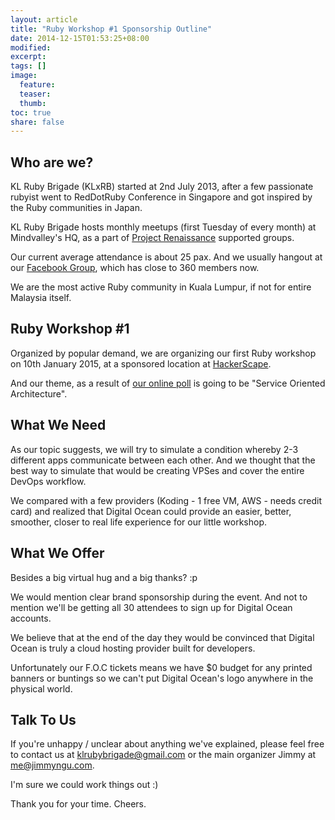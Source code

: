 ```yaml
---
layout: article
title: "Ruby Workshop #1 Sponsorship Outline"
date: 2014-12-15T01:53:25+08:00
modified:
excerpt:
tags: []
image:
  feature:
  teaser:
  thumb:
toc: true
share: false
---
```


## Who are we?

KL Ruby Brigade (KLxRB) started at 2nd July 2013, after a few passionate rubyist went to RedDotRuby Conference in Singapore and got inspired by the Ruby communities in Japan.

KL Ruby Brigade hosts monthly meetups (first Tuesday of every month) at Mindvalley's HQ, as a part of [Project Renaissance](http://www.projectrenaissance.com/) supported groups.

Our current average attendance is about 25 pax. And we usually hangout at our [Facebook Group](https://www.facebook.com/groups/klxrb/), which has close to 360 members now.

We are the most active Ruby community in Kuala Lumpur, if not for entire Malaysia itself. 


## Ruby Workshop #1

Organized by popular demand, we are organizing our first Ruby workshop on 10th January 2015, at a sponsored location at [HackerScape](http://www.hackerscape.my/).

And our theme, as a result of [our online poll](https://www.facebook.com/groups/klxrb/permalink/554680861330544/) is going to be "Service Oriented Architecture".


## What We Need

As our topic suggests, we will try to simulate a condition whereby 2-3 different apps communicate between each other. And we thought that the best way to simulate that would be creating VPSes and cover the entire DevOps workflow.

We compared with a few providers (Koding - 1 free VM, AWS - needs credit card) and realized that Digital Ocean could provide an easier, better, smoother, closer to real life experience for our little workshop.


## What We Offer

Besides a big virtual hug and a big thanks? :p 

We would mention clear brand sponsorship during the event. And not to mention we'll be getting all 30 attendees to sign up for Digital Ocean accounts. 

We believe that at the end of the day they would be convinced that Digital Ocean is truly a cloud hosting provider built for developers.

Unfortunately our F.O.C tickets means we have $0 budget for any printed banners or buntings so we can't put Digital Ocean's logo anywhere in the physical world.


## Talk To Us

If you're unhappy / unclear about anything we've explained, please feel free to contact us at [klrubybrigade@gmail.com](mailto:klrubybrigade@gmail.com) or the main organizer Jimmy at [me@jimmyngu.com](mailto:me@jimmyngu.com).

I'm sure we could work things out :)

Thank you for your time. Cheers.
